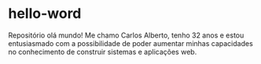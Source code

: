 # hello-word
Repositório olá mundo!
Me chamo Carlos Alberto, tenho 32 anos e estou entusiasmado com a possibilidade de poder aumentar minhas capacidades no conhecimento de construir sistemas e aplicações web.
